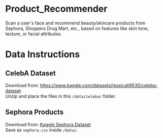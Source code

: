 # Product_Recommender
Scan a user's face and recommend beauty/skincare products from Sephora, Shoppers Drug Mart, etc., based on features like skin tone, texture, or facial attributes.

# Data Instructions

## CelebA Dataset
Download from: https://www.kaggle.com/datasets/jessicali9530/celeba-dataset  
Unzip and place the files in this `/data/celeba/` folder.

## Sephora Products
Download from: [Kaggle Sephora Dataset](https://www.kaggle.com/datasets/kmm2019/sephora-cosmetics)  
Save as `sephora.csv` inside `/data/`.
